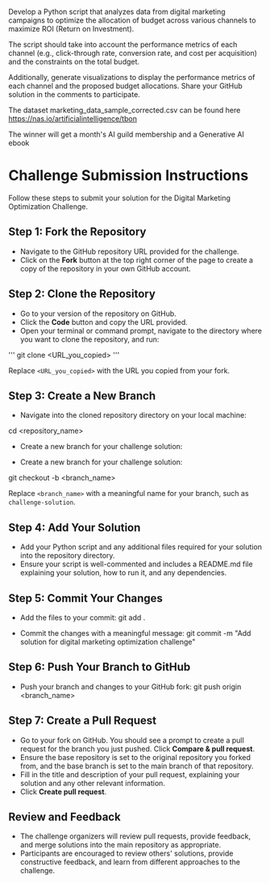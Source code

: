 Develop a Python script that analyzes data from digital marketing campaigns to optimize the allocation of budget across various channels to maximize ROI (Return on Investment). 


The script should take into account the performance metrics of each channel (e.g., click-through rate, conversion rate, and cost per acquisition) and the constraints on the total budget. 

Additionally, generate visualizations to display the performance metrics of each channel and the proposed budget allocations. Share your GitHub solution in the comments to participate.

The dataset marketing_data_sample_corrected.csv can be found here  https://nas.io/artificialintelligence/tbon

The winner will get a month's AI guild membership and a Generative AI ebook 

# Challenge Submission Instructions

Follow these steps to submit your solution for the Digital Marketing Optimization Challenge.

## Step 1: Fork the Repository

- Navigate to the GitHub repository URL provided for the challenge.
- Click on the **Fork** button at the top right corner of the page to create a copy of the repository in your own GitHub account.

## Step 2: Clone the Repository

- Go to your version of the repository on GitHub.
- Click the **Code** button and copy the URL provided.
- Open your terminal or command prompt, navigate to the directory where you want to clone the repository, and run:


''' git clone <URL_you_copied> '''

Replace `<URL_you_copied>` with the URL you copied from your fork.

## Step 3: Create a New Branch

- Navigate into the cloned repository directory on your local machine:

cd <repository_name>

- Create a new branch for your challenge solution:


- Create a new branch for your challenge solution:
  
git checkout -b <branch_name>


Replace `<branch_name>` with a meaningful name for your branch, such as `challenge-solution`.

## Step 4: Add Your Solution

- Add your Python script and any additional files required for your solution into the repository directory.
- Ensure your script is well-commented and includes a README.md file explaining your solution, how to run it, and any dependencies.

## Step 5: Commit Your Changes

- Add the files to your commit:
git add .


- Commit the changes with a meaningful message:
git commit -m "Add solution for digital marketing optimization challenge"



## Step 6: Push Your Branch to GitHub

- Push your branch and changes to your GitHub fork:
git push origin <branch_name>



## Step 7: Create a Pull Request

- Go to your fork on GitHub. You should see a prompt to create a pull request for the branch you just pushed. Click **Compare & pull request**.
- Ensure the base repository is set to the original repository you forked from, and the base branch is set to the main branch of that repository.
- Fill in the title and description of your pull request, explaining your solution and any other relevant information.
- Click **Create pull request**.

## Review and Feedback

- The challenge organizers will review pull requests, provide feedback, and merge solutions into the main repository as appropriate.
- Participants are encouraged to review others' solutions, provide constructive feedback, and learn from different approaches to the challenge.
